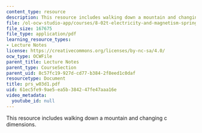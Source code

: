```yaml
---
content_type: resource
description: This resource includes walking down a mountain and changing c dimensions.
file: /ol-ocw-studio-app/courses/8-02t-electricity-and-magnetism-spring-2005/61ec5fe99ae5ea5b384247fe47aaa16e_prs_w03d1.pdf
file_size: 167675
file_type: application/pdf
learning_resource_types:
- Lecture Notes
license: https://creativecommons.org/licenses/by-nc-sa/4.0/
ocw_type: OCWFile
parent_title: Lecture Notes
parent_type: CourseSection
parent_uid: 8c57fc19-927d-cd77-b384-2f8eed1c0daf
resourcetype: Document
title: prs_w03d1.pdf
uid: 61ec5fe9-9ae5-ea5b-3842-47fe47aaa16e
video_metadata:
  youtube_id: null
---
```

This resource includes walking down a mountain and changing c dimensions.